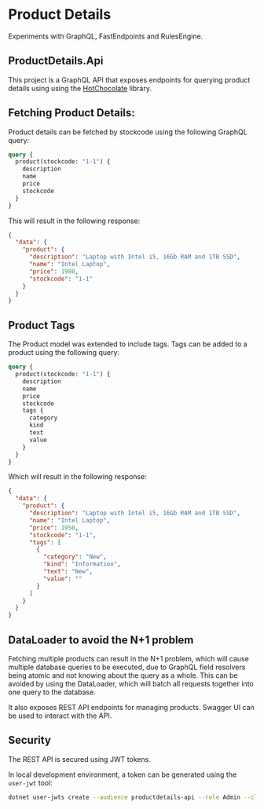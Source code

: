 # Product Details

Experiments with GraphQL, FastEndpoints and RulesEngine.

## ProductDetails.Api

This project is a GraphQL API that exposes endpoints for querying product details using
using the [HotChocolate](https://hotchocolate.io/) library.

## Fetching Product Details:

Product details can be fetched by stockcode using the following GraphQL query:

```graphql
query {
  product(stockcode: "1-1") {
    description
    name
    price
    stockcode
  }
}
```

This will result in the following response:

```json
{
  "data": {
    "product": {
      "description": "Laptop with Intel i5, 16Gb RAM and 1TB SSD",
      "name": "Intel Laptop",
      "price": 1900,
      "stockcode": "1-1"
    }
  }
}
```

## Product Tags

The Product model was extended to include tags. Tags can be added to a product using the following query:

```graphql
query {
  product(stockcode: "1-1") {
    description
    name
    price
    stockcode
    tags {
      category
      kind
      text
      value
    }
  }
}
```

Which will result in the following response:

```json
{
  "data": {
    "product": {
      "description": "Laptop with Intel i5, 16Gb RAM and 1TB SSD",
      "name": "Intel Laptop",
      "price": 1950,
      "stockcode": "1-1",
      "tags": [
        {
          "category": "New",
          "kind": "Information",
          "text": "New",
          "value": ""
        }
      ]
    }
  }
}
```

## DataLoader to avoid the N+1 problem

Fetching multiple products can result in the N+1 problem, which will cause multiple database queries to be executed,
due to GraphQL field resolvers being atomic and not knowing about the query as a whole.
This can be avoided by using the DataLoader, which will batch all requests together into one query to the database.



It also exposes REST API endpoints for managing products. Swagger UI can be used to interact with the API.

## Security

The REST API is secured using JWT tokens.

In local development environment, a token can be generated using the `user-jwt` tool:

```bash
dotnet user-jwts create --audience productdetails-api --role Admin --claim "AdminId=1"
```

